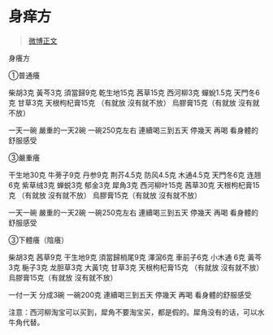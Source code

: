 # 身痒方

> [微博正文](https://weibo.com/6980637174/5105655186983171) 

身癢方

①普通癢

柴胡3克 黃芩3克 須當歸9克  乾生地15克 茜草15克 西河柳3克  蟬蛻1.5克  天門冬6克  甘草3克 天根枸杞膏15克 （有就放 沒有就不放） 烏膠膏15克（有就放 沒有就不放）

一天一碗 嚴重的一天2碗 一碗250克左右 
連續喝三到五天 停幾天 再喝 看身體的舒服感受

③嚴重癢

干生地30克  牛蒡子9克 丹参9克 荆芥4.5克 防风4.5克 木通4.5克  天門冬6克 连翘6克 紫草绒3克 蝉蜕3克 郁金3克 犀角3克 西河柳叶15克 茜草30克 天根枸杞膏15克 （有就放 沒有就不放） 烏膠膏15克（有就放 沒有就不放）

一天一碗 嚴重的一天2碗 一碗250克左右 
連續喝三到五天 停幾天 再喝 看身體的舒服感受

③下體癢（陰癢）

柴胡3克  茜草9克 干生地9克  須當歸梢尾9克 澤瀉6克 車前子6克  小木通 6克 黃芩3克 梔子3克  龙胆草3克 大黃1克 甘草3克 天根枸杞膏15克 （有就放 沒有就不放） 烏膠膏15克（有就放 沒有就不放）

一付一天  分成3碗 一碗200克
連續喝三到五天 停幾天 再喝 看身體的舒服感受 

注意：西河柳淘宝可以买到，犀角不要淘宝买，都是假的。犀角没有的话，可以水牛角代替。